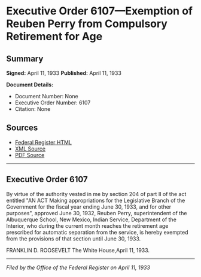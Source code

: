 # Executive Order 6107—Exemption of Reuben Perry from Compulsory Retirement for Age

## Summary

**Signed:** April 11, 1933
**Published:** April 11, 1933

**Document Details:**
- Document Number: None
- Executive Order Number: 6107
- Citation: None

## Sources
- [Federal Register HTML](https://www.presidency.ucsb.edu/documents/executive-order-6107-exemption-reuben-perry-from-compulsory-retirement-for-age)
- [XML Source](None)
- [PDF Source](None)

---

## Executive Order 6107

By virtue of the authority vested in me by section 204 of part II of the act entitled "AN ACT Making appropriations for the Legislative Branch of the Government for the fiscal year ending June 30, 1933, and for other purposes", approved June 30, 1932, Reuben Perry, superintendent of the Albuquerque School, New Mexico, Indian Service, Department of the Interior, who during the current month reaches the retirement age prescribed for automatic separation from the service, is hereby exempted from the provisions of that section until June 30, 1933.

FRANKLIN D. ROOSEVELT
The White House,April 11, 1933.

---

*Filed by the Office of the Federal Register on April 11, 1933*
